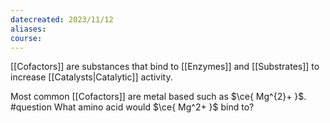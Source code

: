 ```yaml
---
datecreated: 2023/11/12
aliases: 
course:
---
```

[[Cofactors]] are substances that bind to [[Enzymes]] and [[Substrates]] to increase [[Catalysts|Catalytic]] activity. 

Most common [[Cofactors]] are metal based such as $\ce{ Mg^{2}+ }$.
#question  What amino acid would $\ce{ Mg^2+ }$ bind to?